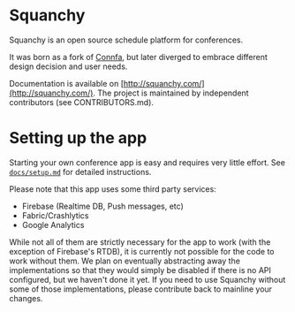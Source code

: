 # Squanchy

Squanchy is an open source schedule platform for conferences.

It was born as a fork of [Connfa](http://connfa.com), but later diverged to embrace different design decision and user needs.
 
Documentation is available on [http://squanchy.com/](http://squanchy.com/). The project is maintained by independent contributors (see CONTRIBUTORS.md).

# Setting up the app

Starting your own conference app is easy and requires very little effort. See [`docs/setup.md`](docs/setup.md) for detailed instructions.

Please note that this app uses some third party services:
 * Firebase (Realtime DB, Push messages, etc)
 * Fabric/Crashlytics
 * Google Analytics
 
While not all of them are strictly necessary for the app to work (with the exception of Firebase's RTDB), it is currently not possible for the code to work without them.
We plan on eventually abstracting away the implementations so that they would simply be disabled if there is no API configured, but we haven't done it yet.
If you need to use Squanchy without some of those implementations, please contribute back to mainline your changes.  
